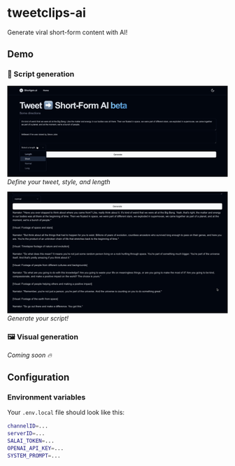 # tweetclips-ai
Generate viral short-form content with AI!

## Demo
### 📝 Script generation

![ss-1](./docs/scriptgen-1.png)
*Define your tweet, style, and length*

![ss-2](./docs/scriptgen-2.png)
*Generate your script!*

### 🖼️ Visual generation
_Coming soon 🔥_

## Configuration
### Environment variables
Your `.env.local` file should look like this:

```bash
channelID=...
serverID=...
SALAI_TOKEN=...
OPENAI_API_KEY=...
SYSTEM_PROMPT=...
```
